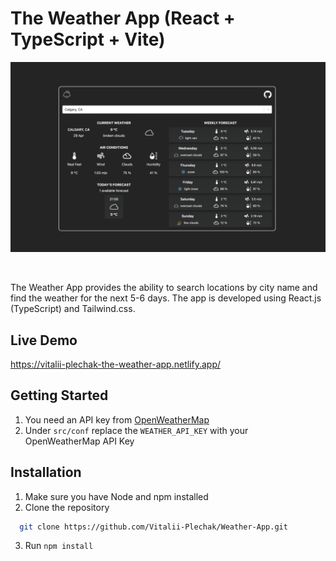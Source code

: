 # The Weather App (React + TypeScript + Vite)
![weather-app.png](weather-app.png)

<br/>

The Weather App provides the ability to search locations by city name and find the weather for the next 5-6 days.
The app is developed using React.js (TypeScript) and Tailwind.css.

## Live Demo

https://vitalii-plechak-the-weather-app.netlify.app/

## Getting Started
1. You need an API key from [OpenWeatherMap](https://openweathermap.org/)
2. Under `src/conf` replace the `WEATHER_API_KEY` with your OpenWeatherMap API Key

## Installation
1. Make sure you have Node and npm installed
2. Clone the repository
```bash
  git clone https://github.com/Vitalii-Plechak/Weather-App.git
```
3. Run `npm install`